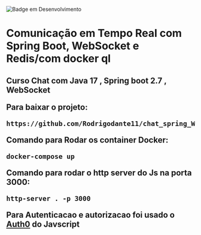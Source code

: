 ![Badge em Desenvolvimento](http://img.shields.io/static/v1?label=STATUS&message=EM%20DESENVOLVIMENTO&color=GREEN&style=for-the-badge)

<h1 aligh="center"> Comunicação em Tempo Real com Spring Boot, WebSocket e Redis/com docker
ql <h2>
<strong>Curso Chat com Java 17 , Spring boot 2.7 , WebSocket</strong>

Para baixar o projeto:

```
https://github.com/Rodrigodante11/chat_spring_WebSocket.git
```

Comando para Rodar os container Docker:

```
docker-compose up
```

Comando para rodar o http server do Js na porta 3000:

```
http-server . -p 3000 
```




Para Autenticacao e autorizacao foi usado o [Auth0](https://auth0.com/) do Javscript
